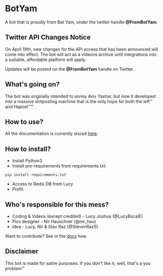 # BotYam
A bot that is proudly from Bat Yam, under the twitter handle **@FromBotYam**.

## Twitter API Changes Notice
On April 19th, new changes for the API access that has been announced will come into effect. The bot will act as a videons archive until integrations into a suitable, affordable platform will apply.

Updates will be posted on the **@FromBotYam** handle on Twitter.

## What's going on?
The bot was originally intended to annoy Aviv Yashar, but now it developed into a massive shitposting machine that is the only hope for both the left™ and Hapoel™™.

## How to use?
All the documentation is currently stored [here](https://botyam.readthedocs.io/).

## How to install?
* Install Python3
* Install pre-requirements from requirements.txt:
```
pip install requirements.txt
```
* Access to Redis DB from Lucy
* Profit.

## Who's responsible for this mess?
* Coding & Videos (except credited) - Lucy Joshua (@LucyBscalE)
* Pics designer - Nir Hauschner (@nir_hau)
* Idea - Lucy, Nir & Stav Raz (@StevenRaz5)

Want to contribute? See in the [docs](https://botyam.readthedocs.io) how.

## Disclaimer
This bot is made for satire purposes. If you don't like it, well, that's a you problem™